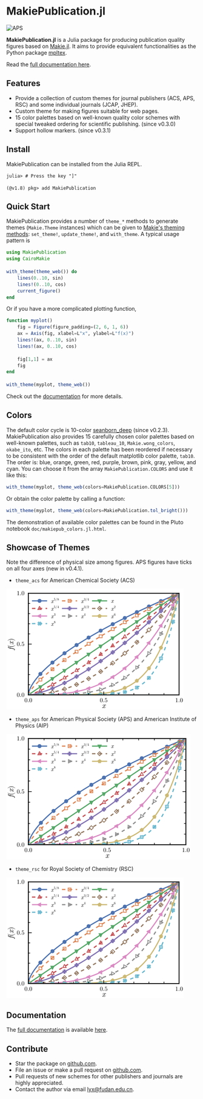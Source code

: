 # MakiePublication.jl

![APS](docs/src/figures/banner/banner.svg)

**MakiePublication.jl** is a Julia package for producing publication quality figures based on [Makie.jl](https://github.com/JuliaPlots/Makie.jl). It aims to provide equivalent functionalities as the Python package [mpltex](https://github.com/liuyxpp/mpltex).

Read the [full documentation here](http://www.yxliu.group/MakiePublication.jl/dev/).

## Features

* Provide a collection of custom themes for journal publishers (ACS, APS, RSC) and some individual journals (JCAP, JHEP).
* Custom theme for making figures suitable for web pages.
* 15 color palettes based on well-known quality color schemes with special tweaked ordering for scientific publishing. (since v0.3.0)
* Support hollow markers. (since v0.3.1)

## Install

MakiePublication can be installed from the Julia REPL.

```console
julia> # Press the key "]"

(@v1.8) pkg> add MakiePublication
```

## Quick Start

MakiePublication provides a number of `theme_*` methods to generate themes (`Makie.Theme` instances) which can be given to [Makie's theming methods](https://docs.makie.org/stable/documentation/theming/index.html): `set_theme!`, `update_theme!`, and `with_theme`. A typical usage pattern is

```julia
using MakiePublication
using CairoMakie

with_theme(theme_web()) do
    lines(0..10, sin)
    lines!(0..10, cos)
    current_figure()
end
```

Or if you have a more complicated plotting function,

```julia
function myplot()
    fig = Figure(figure_padding=(2, 6, 1, 6))
    ax = Axis(fig, xlabel=L"x", ylabel=L"f(x)")
    lines!(ax, 0..10, sin)
    lines!(ax, 0..10, cos)

    fig[1,1] = ax
    fig
end

with_theme(myplot, theme_web())
```

Check out the [documentation](http://www.yxliu.group/MakiePublication.jl/dev/) for more details.

## Colors

The default color cycle is 10-color [seanborn_deep](https://juliagraphics.github.io/ColorSchemes.jl/stable/catalogue/#Seaborn) (since v0.2.3). MakiePublication also provides 15 carefully chosen color palettes based on well-known palettes, such as `tab10`, `tableau_10`, `Makie.wong_colors`, `okabe_ito`, etc. The colors in each palette has been reordered if necessary to be consistent with the order of the default matplotlib color palette, `tab10`. The order is: blue, orange, green, red, purple, brown, pink, gray, yellow, and cyan. You can choose it from the array `MakiePublication.COLORS` and use it like this:

```julia
with_theme(myplot, theme_web(colors=MakiePublication.COLORS[5]))
```

Or obtain the color palette by calling a function:

```julia
with_theme(myplot, theme_web(colors=MakiePublication.tol_bright()))
```

The demonstration of available color palettes can be found in the Pluto notebook `doc/makiepub_colors.jl.html`.

## Showcase of Themes

Note the difference of physical size among figures. APS figures have ticks on all four axes (new in v0.4.1).

- `theme_acs` for American Chemical Society (ACS)

![ACS](docs/src/figures/acs.svg)

- `theme_aps` for American Physical Society (APS) and American Institute of Physics (AIP)

![APS](docs/src/figures/aps.svg)

- `theme_rsc` for Royal Society of Chemistry (RSC)

![RSC](docs/src/figures/rsc.svg)

## Documentation

The [full documentation](http://www.yxliu.group/MakiePublication.jl/dev/) is available [here](http://www.yxliu.group/MakiePublication.jl/dev/).

## Contribute

* Star the package on [github.com](https://github.com/liuyxpp/MakiePublication.jl).
* File an issue or make a pull request on [github.com](https://github.com/liuyxpp/MakiePublication.jl).
* Pull requests of new schemes for other publishers and journals are highly appreciated.
* Contact the author via email <lyx@fudan.edu.cn>.

